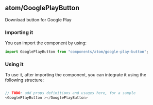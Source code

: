 ## atom/GooglePlayButton

Download button for Google Play

### Importing it

You can import the component by using:

```js
import GooglePlayButton from "components/atom/google-play-button";
```

### Using it

To use it, after importing the component, you can integrate it using the following structure:

```js

// TODO: add props definitions and usages here, for a sample
<GooglePlayButton ></GooglePlayButton>

```